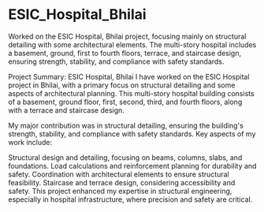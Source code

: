 # ESIC_Hospital_Bhilai
Worked on the ESIC Hospital, Bhilai project, focusing mainly on structural detailing with some architectural elements. The multi-story hospital includes a basement, ground, first to fourth floors, terrace, and staircase design, ensuring strength, stability, and compliance with safety standards.

Project Summary: ESIC Hospital, Bhilai
I have worked on the ESIC Hospital project in Bhilai, with a primary focus on structural detailing and some aspects of architectural planning. This multi-story hospital building consists of a basement, ground floor, first, second, third, and fourth floors, along with a terrace and staircase design.

My major contribution was in structural detailing, ensuring the building's strength, stability, and compliance with safety standards. Key aspects of my work include:

Structural design and detailing, focusing on beams, columns, slabs, and foundations.
Load calculations and reinforcement planning for durability and safety.
Coordination with architectural elements to ensure structural feasibility.
Staircase and terrace design, considering accessibility and safety.
This project enhanced my expertise in structural engineering, especially in hospital infrastructure, where precision and safety are critical.
